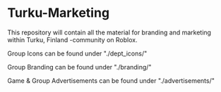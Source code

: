 # Turku-Marketing

This repository will contain all the material for branding and marketing within Turku, Finland -community on Roblox.

Group Icons can be found under "./dept_icons/"

Group Branding can be found under "./branding/"

Game & Group Advertisements can be found under "./advertisements/"
